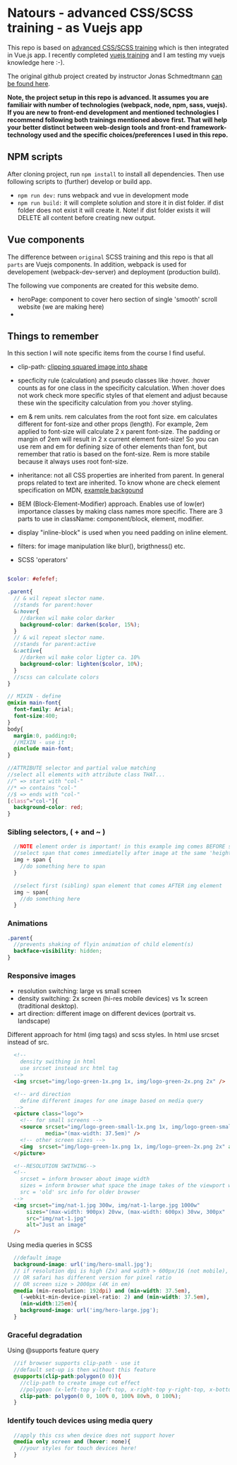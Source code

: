 # Natours - advanced CSS/SCSS training - as Vuejs app

This repo is based on [advanced CSS/SCSS training](https://www.udemy.com/advanced-css-and-sass/) which is then integrated in Vue.js app.
I recently completed [vuejs training](https://www.udemy.com/vuejs-2-the-complete-guide/) and I am testing my vuejs knowledge here :-).

The original github project created by instructor Jonas Schmedtmann [can be found here](https://github.com/jonasschmedtmann/advanced-css-course).

**Note, the project setup in this repo is advanced. It assumes you are familiair with number of technologies (webpack, node, npm, sass, vuejs). If you are new to front-end development and mentioned technologies I recommend following both trainings mentioned above first. That will help your better distinct between web-design tools and front-end framework-technology used and the specific choices/preferences I used in this repo.**

## NPM scripts

After cloning project, run `npm install` to install all dependencies. Then use following scripts to (further) develop or build app.

- `npm run dev:` runs webpack and vue in development mode
- `npm run build:` it will complete solution and store it in dist folder. if dist folder does not exist it will create it. Note! if dist folder exists it will DELETE all content before creating new output.

## Vue components

The difference between `original` SCSS training and this repo is that all `parts` are Vuejs components. In addition, webpack is used for developement (webpack-dev-server) and deployment (production build).

The following vue components are created for this website demo.

- heroPage: component to cover hero section of single 'smooth' scroll website (we are making here)
- 

## Things to remember

In this section I will note specific items from the course I find useful.

- clip-path: [clipping squared image into shape](https://developer.mozilla.org/en-US/docs/Web/CSS/clip-path)

- specficity rule (calculation) and pseudo classes like :hover. :hover counts as for one class in the specificity calculation. When :hover does not work check more specific styles of that element and adjust because these win the specificity calculation from you :hover styling.

- em & rem units. rem calculates from the root font size. em calculates different for font-size and other props (length). For example, 2em applied to font-size will calculate 2 x parent font-size. The padding or margin of 2em will result in 2 x current element font-size! So you can use rem and em for defining size of other elements than font, but remember that ratio is based on the font-size. Rem is more stabile because it always uses root font-size.

- inheritance: not all CSS properties are inherited from parent. In general props related to text are inherited. To know whone are check element specification on MDN, [example backgound](https://developer.mozilla.org/en-US/docs/Web/CSS/background)

- BEM (Block-Element-Modifier) approach. Enables use of low(er) importance classes by making class names more specific. There are 3 parts to use in className: component/block, element, modifier.

- display "inline-block" is used when you need padding on inline element.

- filters: for image manipulation like blur(), brigthness() etc.

- SCSS 'operators'

``` scss

$color: #efefef;

.parent{
  // & wil repeat slector name.
  //stands for parent:hover
  &:hover{
    //darken wil make color darker
    background-color: darken($color, 15%);
  }
  // & wil repeat slector name.
  //stands for parent:active
  &:active{
    //darken wil make color ligter ca. 10%
    background-color: lighten($color, 10%);
  }
  //scss can calculate colors
}

// MIXIN - define
@mixin main-font{
  font-family: Arial;
  font-size:400;
}
body{
  margin:0, padding:0;
  //MIXIN - use it
  @include main-font;
}

//ATTRIBUTE selector and partial value matching
//select all elements with attribute class THAT...
//^ => start with "col-"
//* => contains "col-"
//$ => ends with "col-"
[class^="col-"]{
  background-color: red;
}
```

### Sibling selectors, ( + and ~ )

```scss
  //NOTE element order is important! in this example img comes BEFORE span in the html
  //select span that comes immediatelly after image at the same 'height' (sibling elements)
  img + span {
    //do something here to span
  }

  //select first (sibling) span element that comes AFTER img element
  img ~ span{
    //do something here
  }
```

### Animations

```scss
.parent{
  //prevents shaking of flyin animation of child element(s)
  backface-visibility: hidden;
}
```

### Responsive images

- resolution switching: large vs small screen
- density switching: 2x screen (hi-res mobile devices) vs 1x screen (traditional desktop). 
- art direction: different image on different devices (portrait vs. landscape)

Different approach for html (img tags) and scss styles. In html use srcset instead of src.

```html
  <!-- 
    density swithing in html 
    use srcset instead src html tag
  -->
  <img srcset="img/logo-green-1x.png 1x, img/logo-green-2x.png 2x" />

  <!-- ard direction 
    define different images for one image based on media query
  -->
  <picture class="logo">
    <!-- for small screens -->
    <source srcset="img/logo-green-small-1x.png 1x, img/logo-green-small-2x.png 2x" 
            media="(max-width: 37.5em)" />
    <!-- other screen sizes -->
    <img  srcset="img/logo-green-1x.png 1x, img/logo-green-2x.png 2x" alt="image" />
  </picture>

  <!--RESOLUTION SWITHING-->
  <!-- 
    srcset = inform browser about image width 
    sizes = inform browser what space the image takes of the viewport width, lastone is default
    src = 'old' src info for older browser
  -->
  <img srcset="img/nat-1.jpg 300w, img/nat-1-large.jpg 1000w"
      sizes="(max-width: 900px) 20vw, (max-width: 600px) 30vw, 300px"
      src="img/nat-1.jpg" 
      alt="Just an image"
  />
```

Using media queries in SCSS
```scss
  //default image
  background-image: url('img/hero-small.jpg');
  // if resolution dpi is high (2x) and width > 600px/16 (not mobile),
  // OR safari has different version for pixel ratio
  // OR screen size > 2000px (4K in em)
  @media (min-resolution: 192dpi) and (min-width: 37.5em),
    (-webkit-min-device-pixel-ratio: 2) and (min-width: 37.5em),
    (min-width:125em){
    background-image: url('img/hero-large.jpg');
  } 

```

### Graceful degradation

Using @supports feature query

```scss
  //if browser supports clip-path - use it
  //default set-up is then without this feature
  @supports(clip-path:polygon(0 0)){
    //clip-path to create image cut effect
    //polygoon (x-left-top y-left-top, x-right-top y-right-top, x-bottom-right y-bottom-right)
    clip-path: polygon(0 0, 100% 0, 100% 80vh, 0 100%);
  }

```

### Identify touch devices using media query

```scss
  //apply this css when device does not support hover
  @media only screen and (hover: none){
    //your styles for touch devices here! 
  }

```